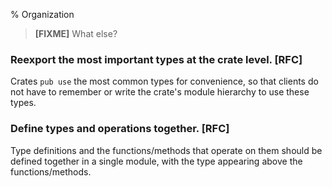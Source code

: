 % Organization

> **[FIXME]** What else?

### Reexport the most important types at the crate level. [RFC]

Crates `pub use` the most common types for convenience, so that clients do not
have to remember or write the crate's module hierarchy to use these types.

### Define types and operations together. [RFC]

Type definitions and the functions/methods that operate on them should be
defined together in a single module, with the type appearing above the
functions/methods.
